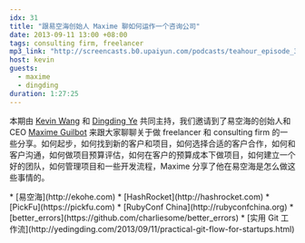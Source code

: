```yaml
---
idx: 31
title: "跟易空海创始人 Maxime 聊如何运作一个咨询公司"
date: 2013-09-11 13:00 +08:00
tags: consulting firm, freelancer
mp3_link: "http://screencasts.b0.upaiyun.com/podcasts/teahour_episode_31.m4a"
host: kevin
guests:
  - maxime
  - dingding
duration: 1:27:25
---
```


本期由 [Kevin Wang](http://knwang.com) 和 [Dingding Ye](http://yedingding.com) 共同主持，我们邀请到了易空海的创始人和 CEO [Maxime Guilbot](https://twitter.com/maximeguilbot) 来跟大家聊聊关于做 freelancer 和 consulting firm 的一些分享。如何起步，如何找到新的客户和项目，如何选择合适的客户合作，如何和客户沟通，如何做项目预算评估，如何在客户的预算成本下做项目，如何建立一个好的团队，如何管理项目和一些开发流程，Maxime 分享了他在易空海是怎么做这些事情的。

<section class="notes" markdown="1">
* [易空海](http://ekohe.com)
* [HashRocket](http://hashrocket.com)
* [PickFu](https://pickfu.com)
* [RubyConf China](http://rubyconfchina.org)
* [better_errors](https://github.com/charliesome/better_errors)
* [实用 Git 工作流](http://yedingding.com/2013/09/11/practical-git-flow-for-startups.html)
</section>
